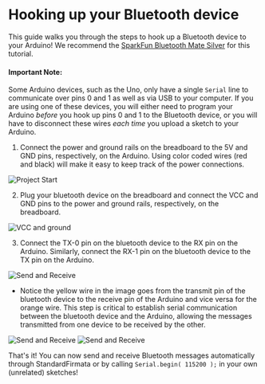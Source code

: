 # Hooking up your Bluetooth device

This guide walks you through the steps to hook up a Bluetooth device to your Arduino!  We recommend the [SparkFun Bluetooth Mate Silver](https://www.sparkfun.com/products/12576) for this tutorial.

#### Important Note:

Some Arduino devices, such as the Uno, only have a single `Serial` line to communicate over pins 0 and 1 as well as via USB to your computer. If you are using one of these devices, you will either need to program your Arduino *before* you hook up pins 0 and 1 to the Bluetooth device, or you will have to disconnect these wires *each time* you upload a sketch to your Arduino.

1. Connect the power and ground rails on the breadboard to the 5V and GND pins, respectively, on the Arduino. Using color coded wires (red and black) will make it easy to keep track of the power connections.
 
 ![Project Start](https://ms-iot.github.io/content/images/remote-wiring/samples/basic/step01.JPG)
 
2. Plug your bluetooth device on the breadboard and connect the VCC and GND pins to the power and ground rails, respectively, on the breadboard.
 
 ![VCC and ground](https://ms-iot.github.io/content/images/remote-wiring/samples/basic/step02.JPG)
 
3. Connect the TX-0 pin on the bluetooth device to the RX pin on the Arduino. Similarly, connect the RX-1 pin on the bluetooth device to the TX pin on the Arduino.
 
 ![Send and Receive](https://ms-iot.github.io/content/images/remote-wiring/samples/basic/step03.JPG)
 
   * Notice the yellow wire in the image goes from the transmit pin of the bluetooth device to the receive pin of the Arduino and vice versa for the orange wire. This step is critical to establish serial communication between the bluetooth device and the Arduino, allowing the messages transmitted from one device to be received by the other.
 
 ![Send and Receive](https://ms-iot.github.io/content/images/remote-wiring/samples/basic/step03_2.JPG)
 ![Send and Receive](https://ms-iot.github.io/content/images/remote-wiring/samples/basic/step03_3.JPG)
 
That's it! You can now send and receive Bluetooth messages automatically through StandardFirmata or by calling `Serial.begin( 115200 );` in your own (unrelated) sketches!
